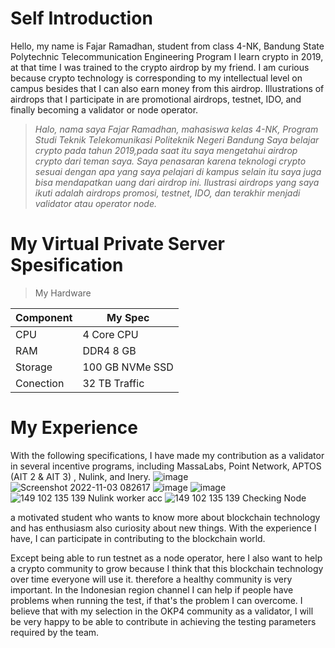 # Self Introduction
Hello, my name is Fajar Ramadhan, student from class 4-NK, Bandung State Polytechnic Telecommunication Engineering Program I learn crypto in 2019, at that time I was trained to the crypto airdrop by my friend. I am curious because crypto technology is corresponding to my intellectual level on campus besides that I can also earn money from this airdrop. Illustrations of airdrops that I participate in are promotional airdrops, testnet, IDO, and finally becoming a validator or node operator.

> _Halo, nama saya Fajar Ramadhan, mahasiswa kelas 4-NK, Program Studi Teknik Telekomunikasi Politeknik Negeri Bandung Saya belajar crypto pada tahun 2019,pada saat itu saya mengetahui airdrop crypto dari teman saya. Saya penasaran karena teknologi crypto sesuai dengan apa yang saya pelajari di kampus selain itu saya juga bisa mendapatkan uang dari airdrop ini. Ilustrasi airdrops yang saya ikuti adalah airdrops promosi, testnet, IDO, dan terakhir menjadi validator atau operator node._

# My Virtual Private Server Spesification

> My Hardware

|  Component |  My Spec |
| ------------ | ------------ |
| CPU  | 4 Core CPU  |
| RAM | DDR4 8 GB  |
| Storage  | 100 GB NVMe SSD |
| Conection | 32 TB Traffic |

# My Experience
With the following specifications, I have made my contribution as a validator in several incentive programs, including MassaLabs, Point Network, APTOS (AIT 2 & AIT 3) , Nulink, and Inery.
![image](https://user-images.githubusercontent.com/91620434/199631879-d15d2d49-976a-4f0b-bbae-bdfd338dc80c.png)
![Screenshot 2022-11-03 082617](https://user-images.githubusercontent.com/91620434/199631994-a0f86d31-9f94-4cc0-ae10-477f11b4068a.jpg)
![image](https://user-images.githubusercontent.com/91620434/199632093-8f25d74b-9c79-4d61-884d-73225c820ac6.png)
![image](https://user-images.githubusercontent.com/91620434/199632221-7dd5d22d-3063-43de-80a4-bd0fccf95052.png)
![149 102 135 139 Nulink worker acc](https://user-images.githubusercontent.com/91620434/199632329-1c71cd40-d92a-47ba-b804-a4887fadeacb.png)
![149 102 135 139 Checking Node](https://user-images.githubusercontent.com/91620434/199632331-11340377-e45d-431a-a0a6-fe7f24f7234e.png)

a motivated student who wants to know more about blockchain technology and has enthusiasm also curiosity about new things. With the experience I have, I can participate in contributing to the blockchain world.

Except being able to run testnet as a node operator, here I also want to help a crypto community to grow because I think that this blockchain technology over time everyone will use it. therefore a healthy community is very important. In the Indonesian region channel I can help if people have problems when running the test, if that's the problem I can overcome. I believe that with my selection in the OKP4 community as a validator, I will be very happy to be able to contribute in achieving the testing parameters required by the team.
